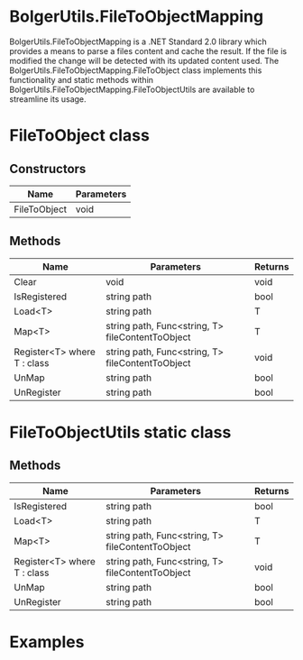# BolgerUtils.FileToObjectMapping

BolgerUtils.FileToObjectMapping is a .NET Standard 2.0 library which provides a means to parse a files content and cache the result. If the file is modified the change will be detected with its updated content used. The BolgerUtils.FileToObjectMapping.FileToObject class implements this functionality and static methods within BolgerUtils.FileToObjectMapping.FileToObjectUtils are available to streamline its usage.

# FileToObject class

## Constructors

Name | Parameters
--- | ---
FileToObject | void

## Methods

Name | Parameters | Returns
--- | --- | ---
Clear | void | void
IsRegistered | string path | bool
Load\<T\> | string path | T
Map\<T\> | string path, Func\<string, T\> fileContentToObject | T
Register\<T\> where T : class | string path, Func\<string, T\> fileContentToObject | void
UnMap | string path | bool
UnRegister | string path | bool

# FileToObjectUtils static class

## Methods

Name | Parameters | Returns
--- | --- | ---
IsRegistered | string path | bool
Load\<T\> | string path | T
Map\<T\> | string path, Func\<string, T\> fileContentToObject | T
Register\<T\> where T : class | string path, Func\<string, T\> fileContentToObject | void
UnMap | string path | bool
UnRegister | string path | bool

# Examples
